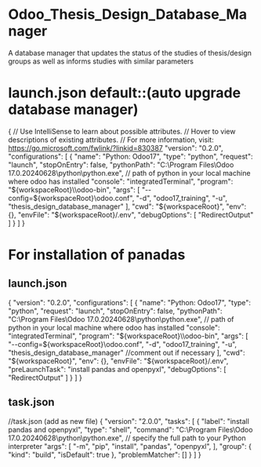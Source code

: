 # Odoo_Thesis_Design_Database_Manager
A database manager that updates the status of the studies of thesis/design groups as well as informs studies with similar parameters

# launch.json default::(auto upgrade database manager)
{
    // Use IntelliSense to learn about possible attributes.
    // Hover to view descriptions of existing attributes.
    // For more information, visit: https://go.microsoft.com/fwlink/?linkid=830387
    "version": "0.2.0",
    "configurations": [
        {
            "name": "Python: Odoo17",
            "type": "python",
            "request": "launch",
            "stopOnEntry": false,
            "pythonPath": "C:\\Program Files\\Odoo 17.0.20240628\\python\\python.exe", // path of python in your local machine where odoo has installed
            "console": "integratedTerminal",
            "program": "${workspaceRoot}\\odoo-bin",
            "args": [
                "--config=${workspaceRoot}\\odoo.conf",
                "-d", "odoo17_training",
                "-u", "thesis_design_database_manager"
            ],
            "cwd": "${workspaceRoot}",
            "env": {},
            "envFile": "${workspaceRoot}/.env",
            "debugOptions": [
                "RedirectOutput"
            ]
        }
    ]
}

# For installation of panadas
## launch.json
{
    "version": "0.2.0",
    "configurations": [
        {
            "name": "Python: Odoo17",
            "type": "python",
            "request": "launch",
            "stopOnEntry": false,
            "pythonPath": "C:\\Program Files\\Odoo 17.0.20240628\\python\\python.exe", // path of python in your local machine where odoo has installed
            "console": "integratedTerminal",
            "program": "${workspaceRoot}\\odoo-bin",
            "args": [
                "--config=${workspaceRoot}\\odoo.conf",
                "-d", "odoo17_training",
                "-u", "thesis_design_database_manager" //comment out if necessary
            ],
            "cwd": "${workspaceRoot}",
            "env": {},
            "envFile": "${workspaceRoot}/.env",
            "preLaunchTask": "install pandas and openpyxl",
            "debugOptions": [
                "RedirectOutput"
            ]
        }
    ]
}
## task.json
//task.json (add as new file)
{
    "version": "2.0.0",
    "tasks": [
        {
            "label": "install pandas and openpyxl",
            "type": "shell",
            "command": "C:\\Program Files\\Odoo 17.0.20240628\\python\\python.exe", // specify the full path to your Python interpreter
            "args": [
                "-m",
                "pip",
                "install",
                "pandas",
                "openpyxl",
            ],
            "group": {
                "kind": "build",
                "isDefault": true
            },
            "problemMatcher": []
        }
    ]
}
